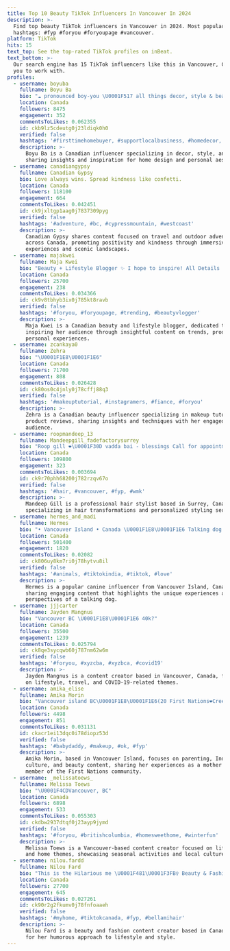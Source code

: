 ```yaml
---
title: Top 10 Beauty TikTok Influencers In Vancouver In 2024
description: >-
  Find top beauty TikTok influencers in Vancouver in 2024. Most popular
  hashtags: #fyp #foryou #foryoupage #vancouver.
platform: TikTok
hits: 15
text_top: See the top-rated TikTok profiles on inBeat.
text_bottom: >-
  Our search engine has 15 TikTok influencers like this in Vancouver, Canada for
  you to work with.
profiles:
  - username: boyuba
    fullname: Boyu Ba
    bio: "☁️ pronounced boy-you \U0001F517 all things decor, style & beauty \U0001F4CDvancouver, canada"
    location: Canada
    followers: 8475
    engagement: 352
    commentsToLikes: 0.062355
    id: ckb9lz5cdeutg0j23ldiqk0h0
    verified: false
    hashtags: '#firsttimehomebuyer, #supportlocalbusiness, #homedecor, #fyp'
    description: >-
      Boyu Ba is a Canadian influencer specializing in decor, style, and beauty,
      sharing insights and inspiration for home design and personal aesthetics.
  - username: canadiangypsy
    fullname: Canadian Gypsy
    bio: Love always wins. Spread kindness like confetti.
    location: Canada
    followers: 118100
    engagement: 664
    commentsToLikes: 0.042451
    id: ck9jxltgp1aag0j7837309pyg
    verified: false
    hashtags: '#adventure, #bc, #cypressmountain, #westcoast'
    description: >-
      Canadian Gypsy shares content focused on travel and outdoor adventures
      across Canada, promoting positivity and kindness through immersive
      experiences and scenic landscapes.
  - username: majakwei
    fullname: Maja Kwei
    bio: "Beauty + Lifestyle Blogger ✨ I hope to inspire! All Details at MajaKwei.com \U0001F447"
    location: Canada
    followers: 25700
    engagement: 238
    commentsToLikes: 0.034366
    id: ck9v8tbhyb3ix0j785kt8ravb
    verified: false
    hashtags: '#foryou, #foryoupage, #trending, #beautyvlogger'
    description: >-
      Maja Kwei is a Canadian beauty and lifestyle blogger, dedicated to
      inspiring her audience through insightful content on trends, products, and
      personal experiences.
  - username: zcankaya0
    fullname: Zehra
    bio: "\U0001F1E8\U0001F1E6"
    location: Canada
    followers: 71700
    engagement: 808
    commentsToLikes: 0.026428
    id: ck80os0c4jnly0j78cffj88q3
    verified: false
    hashtags: '#makeuptutorial, #instagramers, #fiance, #foryou'
    description: >-
      Zehra is a Canadian beauty influencer specializing in makeup tutorials and
      product reviews, sharing insights and techniques with her engaged
      audience.
  - username: roopmandeep_13
    fullname: Mandeepgill_fadefactorysurrey
    bio: "Roop gill ❤️\U0001F30D vadda bai - blessings Call for appointment - 6043079100 \U0001F4CDsurrey"
    location: Canada
    followers: 109800
    engagement: 323
    commentsToLikes: 0.003694
    id: ck9r70phh68200j782rzqv67o
    verified: false
    hashtags: '#hair, #vancouver, #fyp, #wmk'
    description: >-
      Mandeep Gill is a professional hair stylist based in Surrey, Canada,
      specializing in hair transformations and personalized styling services.
  - username: hermes_and_madi
    fullname: Hermes
    bio: "• Vancouver Island • Canada \U0001F1E8\U0001F1E6 Talking dog •"
    location: Canada
    followers: 501400
    engagement: 1820
    commentsToLikes: 0.02082
    id: ck806uy8km7ri0j78hytvu8il
    verified: false
    hashtags: '#animals, #tiktokindia, #tiktok, #love'
    description: >-
      Hermes is a popular canine influencer from Vancouver Island, Canada,
      sharing engaging content that highlights the unique experiences and
      perspectives of a talking dog.
  - username: jjjcarter
    fullname: Jayden Mangnus
    bio: "Vancouver BC \U0001F1E8\U0001F1E6 40k?"
    location: Canada
    followers: 35500
    engagement: 1239
    commentsToLikes: 0.025794
    id: ck8qe3sycqwb60j787nm62w6m
    verified: false
    hashtags: '#foryou, #xyzcba, #xyzbca, #covid19'
    description: >-
      Jayden Mangnus is a content creator based in Vancouver, Canada, focusing
      on lifestyle, travel, and COVID-19-related themes.
  - username: amika_elise
    fullname: Amika Morin
    bio: "Vancouver island BC\U0001F1E8\U0001F1E6(20 First Nations❤️Cree/Beaver 4500? Momma to Wynter❄️❤️"
    location: Canada
    followers: 4498
    engagement: 851
    commentsToLikes: 0.031131
    id: ckacr1ei13dqc0i78diopz53d
    verified: false
    hashtags: '#babydaddy, #makeup, #ok, #fyp'
    description: >-
      Amika Morin, based in Vancouver Island, focuses on parenting, Indigenous
      culture, and beauty content, sharing her experiences as a mother and
      member of the First Nations community.
  - username: _melissatoews_
    fullname: Melissa Toews
    bio: "\U0001F4CDVancouver, BC"
    location: Canada
    followers: 6898
    engagement: 533
    commentsToLikes: 0.055303
    id: ckdbw2937dtqf0j23ayp9jymd
    verified: false
    hashtags: '#foryou, #britishcolumbia, #homesweethome, #winterfun'
    description: >-
      Melissa Toews is a Vancouver-based content creator focused on lifestyle
      and home themes, showcasing seasonal activities and local culture.
  - username: nilou.fardd
    fullname: Nilou Fard
    bio: "This is the Hilarious me \U0001F481\U0001F3FB‍♀️ Beauty & Fashion Content Creator"
    location: Canada
    followers: 27700
    engagement: 645
    commentsToLikes: 0.027261
    id: ck90r2g2fkumv0j78fnfoaaeh
    verified: false
    hashtags: '#myhome, #tiktokcanada, #fyp, #bellamihair'
    description: >-
      Nilou Fard is a beauty and fashion content creator based in Canada, known
      for her humorous approach to lifestyle and style.
---
```


